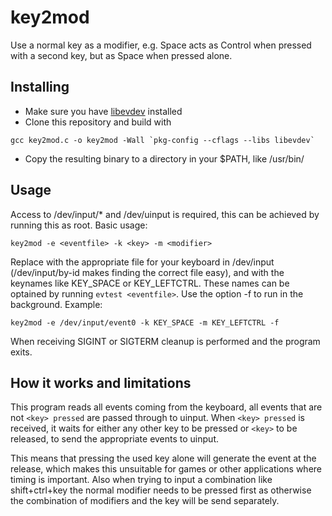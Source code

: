 # key2mod
Use a normal key as a modifier, e.g. Space acts as Control when pressed with a second key, but as Space when pressed alone.

## Installing
- Make sure you have [libevdev](https://www.freedesktop.org/software/libevdev/doc/latest/index.html) installed 
- Clone this repository and build with
```
gcc key2mod.c -o key2mod -Wall `pkg-config --cflags --libs libevdev`
```
- Copy the resulting binary to a directory in your $PATH, like /usr/bin/

## Usage
Access to /dev/input/* and /dev/uinput is required, this can be achieved by running this as root. Basic usage:
```
key2mod -e <eventfile> -k <key> -m <modifier>
```
Replace <eventfile> with the appropriate file for your keyboard in /dev/input (/dev/input/by-id makes finding the correct file easy), <key> and <modifier> with the keynames like KEY_SPACE or KEY_LEFTCTRL. These names can be optained by running `evtest <eventfile>`.
Use the option -f to run in the background. Example:
```
key2mod -e /dev/input/event0 -k KEY_SPACE -m KEY_LEFTCTRL -f
```
When receiving SIGINT or SIGTERM cleanup is performed and the program exits.

## How it works and limitations
This program reads all events coming from the keyboard, all events that are not ``<key> pressed`` are passed through to uinput. When ``<key> pressed`` is received, it waits for either any other key to be pressed or ``<key>`` to be released, to send the appropriate events to uinput.

This means that pressing the used key alone will generate the event at the release, which makes this unsuitable for games or other applications where timing is important. Also when trying to input a combination like shift+ctrl+key the normal modifier needs to be pressed first as otherwise the combination of modifiers and the key will be send separately.
